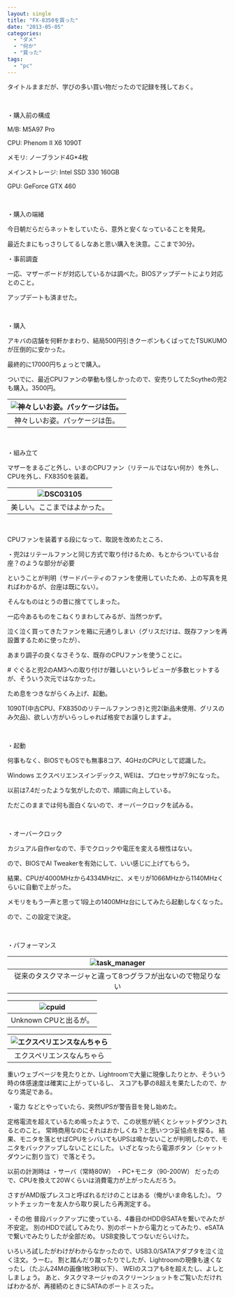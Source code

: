 ```yaml
---
layout: single
title: "FX-8350を買った"
date: "2013-05-05"
categories: 
  - "ダメ"
  - "何か"
  - "買った"
tags: 
  - "pc"
---
```


タイトルままだが、学びの多い買い物だったので記録を残しておく。

 

・購入前の構成

M/B: M5A97 Pro

CPU: Phenom II X6 1090T

メモリ: ノーブランド4G\*4枚

メインストレージ: Intel SSD 330 160GB

GPU: GeForce GTX 460

 

・購入の端緒

今日朝だらだらネットをしていたら、意外と安くなっていることを発見。

最近たまにもっさりしてるしなあと思い購入を決意。ここまで30分。

・事前調査

一応、マザーボードが対応しているかは調べた。BIOSアップデートにより対応とのこと。

アップデートも済ませた。

 

・購入

アキバの店舗を何軒かまわり、結局500円引きクーポンもくばってたTSUKUMOが圧倒的に安かった。

最終的に17000円ちょっとで購入。

ついでに、最近CPUファンの挙動も怪しかったので、安売りしてたScytheの兜2も購入。3500円。

| ![神々しいお姿。パッケージは缶。](https://blog.naotaco.com/assets/images/posts/2013/05/DSC03104.jpg) |
|:--:|
|  神々しいお姿。パッケージは缶。 |

 

・組み立て

マザーをまるごと外し、いまのCPUファン（リテールではない何か）を外し、CPUを外し、FX8350を装着。

| ![DSC03105](https://blog.naotaco.com/assets/images/posts/2013/05/DSC03105.jpg "FX 8350 on the mother board") |
|:--:|
|  美しい。ここまではよかった。 |

 

CPUファンを装着する段になって、取説を改めたところ、

・兜2はリテールファンと同じ方式で取り付けるため、もとからついている台座？のような部分が必要

ということが判明（サードパーティのファンを使用していたため、上の写真を見ればわかるが、台座は既にない）。

そんなものはとうの昔に捨ててしまった。

一応今あるものをこねくりまわしてみるが、当然つかず。

泣く泣く買ってきたファンを箱に元通りしまい（グリスだけは、既存ファンを再設置するために使ったが）、

あまり調子の良くなさそうな、既存のCPUファンを使うことに。

\# ぐぐると兜2のAM3への取り付けが難しいというレビューが多数ヒットするが、そういう次元ではなかった。

ため息をつきながらくみ上げ、起動。

1090T(中古CPU、FX8350のリテールファンつき)と兜2(新品未使用、グリスのみ欠品)、欲しい方がいらっしゃれば格安でお譲りしますよ。

 

・起動

何事もなく、BIOSでもOSでも無事8コア、4GHzのCPUとして認識した。

Windows エクスペリエンスインデックス, WEIは、プロセッサが7.9になった。

以前は7.4だったような気がしたので、順調に向上している。

ただこのままでは何も面白くないので、オーバークロックを試みる。

 

・オーバークロック

カジュアル自作erなので、手でクロックや電圧を変える根性はない。

ので、BIOSでAI Tweakerを有効にして、いい感じに上げてもらう。

結果、CPUが4000MHzから4334MHzに、メモリが1066MHzから1140MHzくらいに自動で上がった。

メモリをもう一声と思って1段上の1400MHz台にしてみたら起動しなくなった。

ので、この設定で決定。

 

・パフォーマンス

| ![task_manager](https://blog.naotaco.com/assets/images/posts/2013/05/task_manager.png) |
|:--:|
|  従来のタスクマネージャと違って8つグラフが出ないので物足りない |

| ![cpuid](https://blog.naotaco.com/assets/images/posts/2013/05/cpuid.png) |
|:--:|
|  Unknown CPUと出るが。 |

| ![エクスペリエンスなんちゃら](https://blog.naotaco.com/assets/images/posts/2013/05/fx8350_4.3GHz.png) |
|:--:|
|  エクスペリエンスなんちゃら |

重いウェブページを見たりとか、Lightroomで大量に現像したりとか、そういう時の体感速度は確実に上がっているし、 スコアも夢の8超えを果たしたので、かなり満足である。

・電力 などとやっていたら、突然UPSが警告音を発し始めた。

定格電流を超えているため鳴ったようで、この状態が続くとシャットダウンされるとのこと。 常時商用なのにそれはおかしくね？と思いつつ妥協点を探る。 結果、モニタを落とせばCPUをシバいてもUPSは鳴かないことが判明したので、モニタをバックアップしないことにした。 いざとなったら電源ボタン（シャットダウンに割り当て）で落とそう。

以前の計測時は ・サーバ（常時80W） ・PC+モニタ（90-200W） だったので、CPUを換えて20Wくらいは消費電力が上がったんだろう。

さすがAMD版プレスコと呼ばれるだけのことはある（俺がいま命名した）。 ワットチェッカーを友人から取り戻したら再測定する。

・その他 普段バックアップに使っている、4番目のHDD@SATAを繋いでみたが不安定。 別のHDDで試してみたり、別のポートから電力とってみたり、eSATAで繋いでみたりしたが全部だめ。 USB変換してつないだらいけた。

いろいろ試したがわけがわからなかったので、USB3.0/SATAアダプタを泣く泣く注文。うーむ。 割と踏んだり蹴ったりでしたが、Lightroomの現像も速くなったし（たぶん24Mの画像1枚3秒以下）、 WEIのスコアも8を超えたし、よしとしましょう。 あと、タスクマネージャのスクリーンショットをご覧いただければわかるが、再接続のときにSATAのポートミスった。
